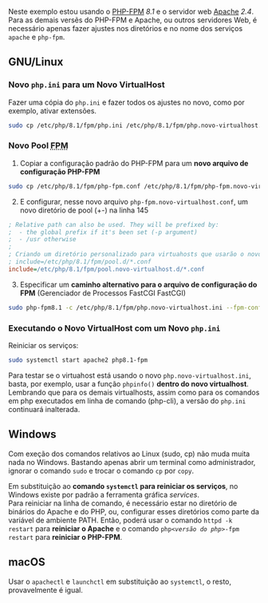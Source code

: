 
Neste exemplo estou usando o [PHP-FPM](https://www.php.net/manual/pt_BR/install.fpm.php) <var>8.1</var> e o servidor web [Apache](https://httpd.apache.org/) <var>2.4</var>. Para as demais versẽs do PHP-FPM e Apache, ou outros servidores Web, é necessário apenas fazer ajustes nos diretórios e no nome dos serviços `apache` e `php-fpm`.

## GNU/Linux

### Novo `php.ini` para um Novo VirtualHost
Fazer uma cópia do `php.ini` e fazer todos os ajustes no novo, como por exemplo, ativar extensões.
```sh
sudo cp /etc/php/8.1/fpm/php.ini /etc/php/8.1/fpm/php.novo-virtualhost.ini
```

### Novo Pool <abbr title="FastCGI process manager" lang="en">FPM</abbr>
1. Copiar a configuração padrão do PHP-FPM para um **novo arquivo de configuração PHP-FPM**
  ```sh
  sudo cp /etc/php/8.1/fpm/php-fpm.conf /etc/php/8.1/fpm/php-fpm.novo-virtualhost.conf
  ```
2. E configurar, nesse novo arquivo `php-fpm.novo-virtualhost.conf`, um novo diretório de pool (+-) na linha 145
  ```INI
  ; Relative path can also be used. They will be prefixed by:
  ;  - the global prefix if it's been set (-p argument)
  ;  - /usr otherwise
  ; 
  ; Criando um diretório personalizado para virtuahosts que usarão o novo php.ini (php.novo-virtualhost.ini)
  ; include=/etc/php/8.1/fpm/pool.d/*.conf
  include=/etc/php/8.1/fpm/pool.novo-virtualhost.d/*.conf
  ```
3. Especificar um **caminho alternativo para o arquivo de configuração do FPM** (Gerenciador de Processos FastCGI FastCGI)
  ```sh
  sudo php-fpm8.1 -c /etc/php/8.1/fpm/php.novo-virtualhost.ini --fpm-config /etc/php/8.1/fpm/php-fpm.novo-virtualhost.conf
  ```
### Executando o Novo VirtualHost com um Novo `php.ini`

Reiniciar os serviços:
```sh
sudo systemctl start apache2 php8.1-fpm
```
Para testar se o virtuahost está usando o novo `php.novo-virtualhost.ini`, basta, por exemplo, usar a função `phpinfo()` **dentro do novo virtualhost**.
Lembrando que para os demais virtualhosts, assim como para os comandos em php executados em linha de comando (php-cli), a versão do `php.ini` continuará inalterada.

## Windows

Com exeção dos comandos relativos ao Linux (sudo, cp) não muda muita nada no Windows. Bastando apenas abrir um terminal como administrador, ignorar o comando `sudo` e trocar o comando `cp` por `copy`.

Em substituição ao **comando `systemctl` para reiniciar os serviços**, no Windows existe por padrão a ferramenta gráfica *services*.  
Para reiniciar na linha de comando, é necessário estar no diretório de binários do Apache e do PHP, ou, configurar esses diretórios como parte da variável de ambiente PATH. Então, poderá usar o comando `httpd -k restart` para **reiniciar o Apache** e o comando <code>php<var><versão do php></var>-fpm restart</code> para **reiniciar o PHP-FPM**.

## macOS

Usar o `apachectl` e `launchctl` em substituição ao `systemctl`, o resto, provavelmente é igual.
